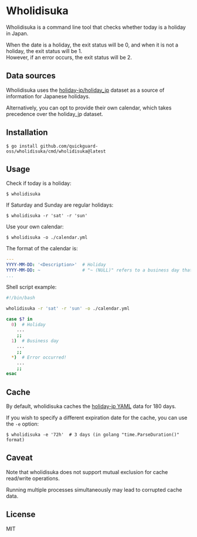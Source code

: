 # Wholidisuka

Wholidisuka is a command line tool that checks whether today is a holiday in Japan.

When the date is a holiday, the exit status will be 0, and when it is not a holiday, the exit status will be 1.    
However, if an error occurs, the exit status will be 2.

## Data sources

Wholidisuka uses the [holiday-jp/holiday_jp](https://github.com/holiday-jp/holiday_jp) dataset as a source of information for Japanese holidays.

Alternatively, you can opt to provide their own calendar, which takes precedence over the holiday_jp dataset.

## Installation

```console
$ go install github.com/quickguard-oss/wholidisuka/cmd/wholidisuka@latest
```

## Usage

Check if today is a holiday:

```console
$ wholidisuka
```

If Saturday and Sunday are regular holidays:

```console
$ wholidisuka -r 'sat' -r 'sun'
```

Use your own calendar:

```console
$ wholidisuka -o ./calendar.yml
```

The format of the calendar is:

```yaml
---
YYYY-MM-DD: '<Description>'  # Holiday
YYYY-MM-DD: ~                # "~ (NULL)" refers to a business day that takes precedence over public holidays.
...
```

Shell script example:

```bash
#!/bin/bash

wholidisuka -r 'sat' -r 'sun' -o ./calendar.yml

case $? in
  0)  # Holiday
    ...
    ;;
  1)  # Business day
    ...
    ;;
  *)  # Error occurred!
    ...
    ;;
esac
```

## Cache

By default, wholidisuka caches the [holiday-jp YAML](https://github.com/holiday-jp/holiday_jp/blob/master/holidays.yml) data for 180 days.

If you wish to specify a different expiration date for the cache, you can use the `-e` option:

```console
$ wholidisuka -e '72h'  # 3 days (in golang "time.ParseDuration()" format)
```

## Caveat

Note that wholidisuka does not support mutual exclusion for cache read/write operations.

Running multiple processes simultaneously may lead to corrupted cache data.

## License

MIT
